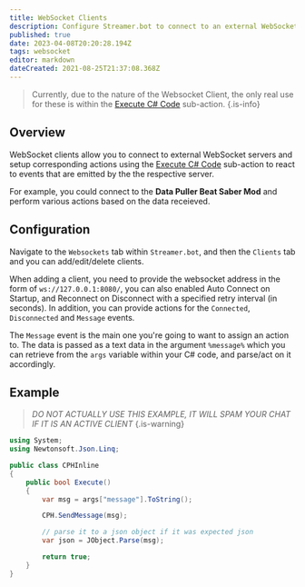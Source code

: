 ```yaml
---
title: WebSocket Clients
description: Configure Streamer.bot to connect to an external WebSocket server
published: true
date: 2023-04-08T20:20:28.194Z
tags: websocket
editor: markdown
dateCreated: 2021-08-25T21:37:08.368Z
---
```


> Currently, due to the nature of the Websocket Client, the only real use for these is within the [Execute C# Code](/Sub-Actions/Code/CSharp) sub-action.
{.is-info}

## Overview
WebSocket clients allow you to connect to external WebSocket servers and setup corresponding actions using the [Execute C# Code](/Sub-Actions/Code/CSharp) sub-action to react to events that are emitted by the the respective server.  

For example, you could connect to the **Data Puller Beat Saber Mod** and perform various actions based on the data receieved.

## Configuration
Navigate to the `Websockets` tab within `Streamer.bot`, and then the `Clients` tab and you can add/edit/delete clients.

When adding a client, you need to provide the websocket address in the form of `ws://127.0.0.1:8080/`, you can also enabled Auto Connect on Startup, and Reconnect on Disconnect with a specified retry interval (in seconds).  In addition, you can provide actions for the `Connected`, `Disconnected` and `Message` events.

The `Message` event is the main one you're going to want to assign an action to.  The data is passed as a text data in the argument `%message%` which you can retrieve from the `args` variable within your C# code, and parse/act on it accordingly.


## Example
> *DO NOT ACTUALLY USE THIS EXAMPLE, IT WILL SPAM YOUR CHAT IF IT IS AN ACTIVE CLIENT*
{.is-warning}

```csharp
using System;
using Newtonsoft.Json.Linq;

public class CPHInline
{
    public bool Execute()
    {
        var msg = args["message"].ToString();

        CPH.SendMessage(msg);

        // parse it to a json object if it was expected json
        var json = JObject.Parse(msg); 

        return true;
    }
}
```